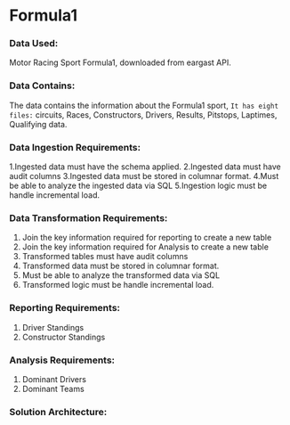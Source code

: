 # Formula1

### Data Used: 
Motor Racing Sport Formula1, downloaded from eargast API.
### Data Contains: 
The data contains the information about the Formula1 sport,
`It has eight files:` circuits, Races, Constructors, Drivers, Results, Pitstops, Laptimes, Qualifying data.

### Data Ingestion Requirements: 
1.Ingested data must have the schema applied.
2.Ingested data must have audit columns
3.Ingested data must be stored in columnar format.
4.Must be able to analyze the ingested data via SQL
5.Ingestion logic must be handle incremental load.

### Data Transformation Requirements: 
1. Join the key information required for reporting to 
   create a new table
2. Join the key information required for Analysis to 
   create a new table
3. Transformed tables must have audit columns
4. Transformed data must be stored in columnar format.
5. Must be able to analyze the transformed data via SQL
6. Transformed logic must be handle incremental load.

### Reporting Requirements:
1. Driver Standings
2. Constructor Standings

### Analysis Requirements:
1. Dominant Drivers
2. Dominant Teams

### Solution Architecture:
